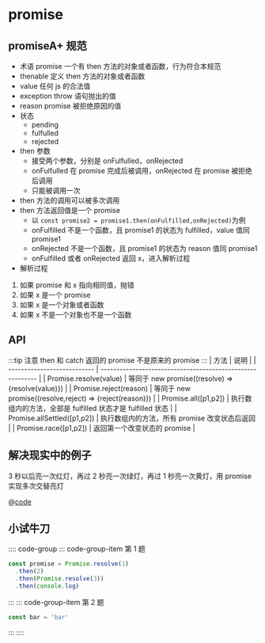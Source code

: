 # promise

## promiseA+ 规范

- 术语 promise 一个有 then 方法的对象或者函数，行为符合本规范
- thenable 定义 then 方法的对象或者函数
- value 任何 js 的合法值
- exception throw 语句抛出的值
- reason promise 被拒绝原因的值
- 状态
  - pending
  - fulfulled
  - rejected
- then 参数
  - 接受两个参数，分别是 onFulfulled，onRejected
  - onFulfulled 在 promise 完成后被调用，onRejected 在 promise 被拒绝后调用
  - 只能被调用一次
- then 方法的调用可以被多次调用
- then 方法返回值是一个 promise
  - 以 `const promise2 = promise1.then(onFulfilled,onRejected)`为例
  - onFulfilled 不是一个函数，且 promise1 的状态为 fulfilled，value 值同 promise1
  - onRejected 不是一个函数，且 promise1 的状态为 reason 值同 promise1
  - onFulfilled 或者 onRejected 返回 x，进入解析过程
- 解析过程

1. 如果 promise 和 x 指向相同值，抛错
2. 如果 x 是一个 promise
3. 如果 x 是一个对象或者函数
4. 如果 x 不是一个对象也不是一个函数

## API

:::tip 注意
then 和 catch 返回的 promise 不是原来的 promise
:::
| 方法 | 说明 |
| --------------------------- | ---------------------------------------------------------- |
| Promise.resolve(value) | 等同于 new promise((resolve) => {resolve(value)}) |
| Promise.reject(reason) | 等同于 new promise((resolve,reject) => {reject(reason)}) |
| Promise.all([p1,p2]) | 执行数组内的方法，全部是 fulfilled 状态才是 fulfilled 状态 |
| Promise.allSettled([p1,p2]) | 执行数组内的方法，所有 promise 改变状态后返回 |
| Promise.race([p1,p2]) | 返回第一个改变状态的 promise |

## 解决现实中的例子

3 秒以后亮一次红灯，再过 2 秒亮一次绿灯，再过 1 秒亮一次黄灯，用 promise 实现多次交替亮灯

@[code](./light.js)

## 小试牛刀

:::: code-group
::: code-group-item 第 1 题

```js
const promise = Promise.resolve(1)
  .then(2)
  .then(Promise.resolve(3))
  .then(console.log)
```

:::
::: code-group-item 第 2 题

```js
const bar = 'bar'
```

:::
::::
